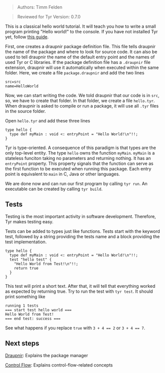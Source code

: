 > Authors: Timm Felden

> Reviewed for Tyr Version: 0.7.0

This is a classical hello world tutorial.
It will teach you how to write a small program printing "Hello world!" to the console. If you have not installed Tyr yet, follow [this guide](https://github.com/tyr-lang/releases#requirements).

First, one creates a draupnir package definition file.
This file tells draupnir the name of the package and where to look for source code.
It can also be used to tell draupnir the name of the default entry point and the names of used Tyr or C libraries.
If the package definition file has a ```.draupnir``` file extension, draupnir will use it automatically when executed within the same folder.
Here, we create a file ```package.draupnir``` and add the two lines
```
src=src
name=HelloWorld
```

Now, we can start writing the code.
We told draupnir that our code is in ```src```, so, we have to create that folder.
In that folder, we create a file ```hello.tyr```.
When draupnir is asked to compile or run a package, it will use all ```.tyr``` files in the source folder.

Open ```hello.tyr``` and add these three lines
```
type hello {
  type def myMain : void <: entryPoint = "Hello World!\n"!!;
}
```

Tyr is type-oriented.
A consequence of this paradigm is that types are the only top-level entity.
The type ```hello``` owns the function ```myMain```.
```myMain``` is a stateless funciton taking no parameters and returning nothing.
It has an ```entryPoint``` property.
This property signals that the function can serve as the first function to be executed when running this package.
Each entry point is equivalent to ```main``` in C, Java or other languages.

We are done now and can run our first program by calling ```tyr run```.
An executable can be created by calling ```tyr build```.


## Tests

Testing is the most important activity in software development.
Therefore, Tyr makes testing easy.

Tests can be added to types just like functions.
Tests start with the keyword test, followed by a string providing the tests name and a block providing the test implementation.
```
type hello {
  type def myMain : void <: entryPoint = "Hello World!\n"!!;
  test "hello test" {
    "Hello World from Test!\n"!!;
    return true
  }
}
```
This test will print a short text.
After that, it will tell that everything worked as expected by returning true.
Try to run the test with ```tyr test```.
It should print something like
```
running 1 tests
=== start test hello world ===
Hello World from Test!
=== end test: success ===
```

See what happens if you replace ```true``` with ```3 + 4 == 2``` or ```3 + 4 == 7```.


## Next steps

[Draupnir](https://github.com/tyr-lang/tutorials/tree/master/beginner/Draupnir): Explains the package manager

[Control Flow](https://github.com/tyr-lang/tutorials/tree/master/beginner/ControlFlow): Explains control-flow-related concepts
